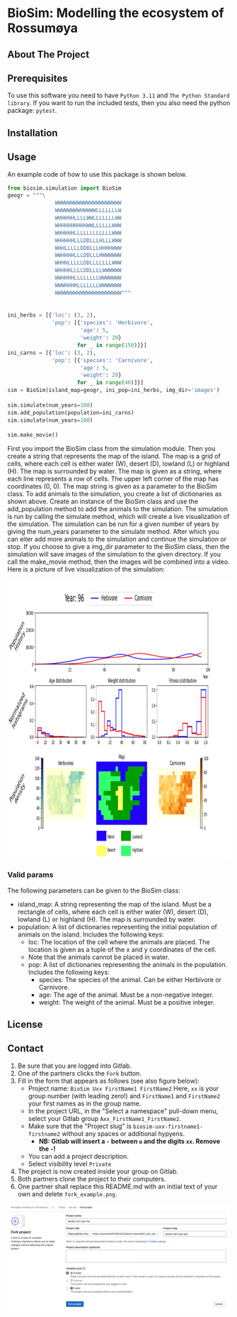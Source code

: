 # BioSim: Modelling the ecosystem of Rossumøya

## About The Project


## Prerequisites
To use this software you need to have `Python 3.11` and `The Python Standard library`.
If you want to run the included tests, then you also need the python package: `pytest`.

## Installation

## Usage

An example code of how to use this package is shown below.


```python
from biosim.simulation import BioSim
geogr = """\
               WWWWWWWWWWWWWWWWWWWWW
               WWWWWWWWHWWWWLLLLLLLW
               WHHHHHLLLLWWLLLLLLLWW
               WHHHHHHHHHWWLLLLLLWWW
               WHHHHHLLLLLLLLLLLLWWW
               WHHHHHLLLDDLLLHLLLWWW
               WHHLLLLLDDDLLLHHHHWWW
               WWHHHHLLLDDLLLHWWWWWW
               WHHHLLLLLDDLLLLLLLWWW
               WHHHHLLLLDDLLLLWWWWWW
               WWHHHHLLLLLLLLWWWWWWW
               WWWHHHHLLLLLLLWWWWWWW
               WWWWWWWWWWWWWWWWWWWWW"""


ini_herbs = [{'loc': (3, 2),
              'pop': [{'species': 'Herbivore',
                       'age': 5,
                       'weight': 20}
                      for _ in range(150)]}]
ini_carns = [{'loc': (3, 2),
              'pop': [{'species': 'Carnivore',
                       'age': 5,
                       'weight': 20}
                      for _ in range(40)]}]
sim = BioSim(island_map=geogr, ini_pop=ini_herbs, img_dir='images')

sim.simulate(num_years=100)
sim.add_population(population=ini_carns)
sim.simulate(num_years=100)

sim.make_movie()
```

First you import the BioSim class from the simulation module. 
Then you create a string that represents the map of the island. 
The map is a grid of cells, where each cell is either water (W), desert (D), lowland (L) or highland (H). 
The map is surrounded by water. The map is given as a string, where each line represents a row of cells. 
The upper left corner of the map has coordinates (0, 0). The map string is given as a parameter to the BioSim class. 
To add animals to the simulation, you create a list of dictionaries as shown above. 
Create an instance of the BioSim class and use the add_population method to add the animals to the simulation.
The simulation is run by calling the simulate method, which will create a live visualization of the simulation.
The simulation can be run for a given number of years by giving the num_years parameter to the simulate method.
After which you can eiter add more animals to the simulation and continue the simulation or stop. 
If you choose to give a img_dir parameter to the BioSim class, 
then the simulation will save images of the simulation to the given directory. If you call the make_movie method, 
then the images will be combined into a video. Here is a picture of live visualization of the simulation:

<img src="img/live.png" alt="Logo" width="1120" height="630">

### Valid params
The following parameters can be given to the BioSim class:
- island_map: A string representing the map of the island. 
Must be a rectangle of cells, where each cell is either water (W), desert (D), lowland (L) or highland (H). 
The map is surrounded by water.
- population: A list of dictionaries representing the initial population of animals on the island. 
Includes the following keys:
    - loc: The location of the cell where the animals are placed. 
    The location is given as a tuple of the x and y coordinates of the cell. 
    - Note that the animals cannot be placed in water.
    - pop: A list of dictionaries representing the animals in the population. 
    Includes the following keys:
        - species: The species of the animal. Can be either Herbivore or Carnivore.
        - age: The age of the animal. Must be a non-negative integer.
        - weight: The weight of the animal. Must be a positive integer.
  

## License

## Contact




1. Be sure that you are logged into Gitlab.
1. One of the partners clicks the `Fork` button.
1. Fill in the form that appears as follows (see also figure below):
   - Project name: `BioSim Uxx FirstName1 FirstName2`  Here, `xx` is your group number (with leading zero!) and `FirstName1` and `FirstName2` your first names as in the group name.
   - In the project URL, in the "Select a namespace" pull-down menu, select your Gitlab group `Axx_FirstName1_FirstName2`. 
   - Make sure that the "Project slug" is
     `biosim-uxx-firstname1-firstname2` without any spaces or
     additional hypyens. 
		- **NB: Gitlab will insert a `-` between `u` and the digits
          `xx`. Remove the `-`!**
   - You can add a project description.
   - Select visibility level `Private`
1. The project is now created inside your group on Gitlab.
1. Both partners clone the project to their computers.
1. One partner shall replace this README.md with an initial text of your own and delete `fork_example.png`.

![Forking example](fork_example.png)
